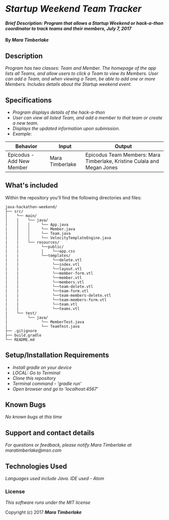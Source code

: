 # _Startup Weekend Team Tracker_

#### _Brief Description: Program that allows a Startup Weekend or hack-a-thon coordinator to track teams and their members, July 7, 2017_

#### By _**Mara Timberlake**_

## Description
_Program has two classes: Team and Member. The homepage of the app lists all Teams, and allow users to click a Team to view its Members. User can add a Team, and when viewing a Team, be able to add one or more Members. Includes details about the Startup weekend event._

## Specifications

* _Program displays details of the hack-a-thon_
* _User can view all listed Team, and add a member to that team or create a new team._
* _Displays the updated information upon submission._
* _Example:_

|Behavior|Input|Output|
|---|---|---|
|Epicodus - Add New Member|Mara Timberlake|Epicodus Team Members: Mara Timberlake, Kristine Culala and Megan Jones|

## What's included
Within the repository you'll find the following directories and files:

```
java-hackathon-weekend/
├── src/
│    └── main/
│    │    └── java/
|    │    │     └── App.java
|    │    │     └── Member.java
|    │    │     └── Team.java
|    │    │     └── VelocityTemplateEngine.java
|    |    └── resources/
|    |          └──public/
|    |          |    └──app.css
|    |          └──templates/
|    |               └──delete.vtl
|    |               └──index.vtl
|    |               └──layout.vtl
|    |               └──member-form.vtl
|    |               └──member.vtl
|    |               └──members.vtl
|    |               └──team-delete.vtl
|    |               └──team-form.vtl
|    |               └──team-members-delete.vtl
|    |               └──team-members-form.vtl
|    |               └──team.vtl
|    |               └──teams.vtl
|    └── test/
│         └── java/
|               └── MemberTest.java
|               └── TeamTest.java
├── .gitignore
├── build.gradle
└── README.md
```

## Setup/Installation Requirements

* _Install gradle on your device_
* _LOCAL: Go to Terminal_
* _Clone this repository_
* _Terminal command - 'gradle run'_
* _Open browser and go to 'localhost:4567'_

## Known Bugs

_No known bugs at this time_

## Support and contact details

_For questions or feedback, please notify Mara Timberlake at maratimberlake@msn.com_

## Technologies Used

_Languages used include Java. IDE used - Atom_

### License

*This software runs under the MIT license*

Copyright (c) 2017 **_Mara Timberlake_**
